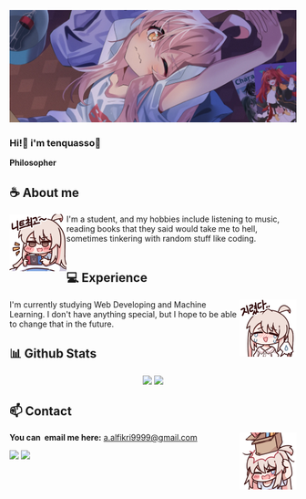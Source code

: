 <div align="center">
</div>

![Preview](./images/bg.webp)

### Hi!👋 i'm tenquasso🎀

**Philosopher** 

## **☕ About me**
<a href="https://github.com/tenquasso"><img align="left" width="100" src="./images/mahiro_switch.png"></a>
I'm a student, and my hobbies include listening to music, reading books that they said would take me to hell, sometimes tinkering with random stuff like coding.
<br><br>

## **💻 Experience**
<a href="https://github.com/tenquasso"><img align="right" width="100" src="./images/mahiro_cry.png"></a>
I'm currently studying Web Developing and Machine Learning. I don't have anything special, but I hope to be able to change that in the future.


## **📊 Github Stats**
<p align="center">
    <img width="48%" src="https://my-three-teal.vercel.app/api?username=tenquasso&show_icons=true&count_private=true&theme=react&hide_border=true&bg_color=0D1117"/> 
    <img width="30%" src="https://my-three-teal.vercel.app/api/top-langs/?username=anuraghazra&layout=donut"/>
</p>


## **📫 Contact**
<a href="https://github.com/tenquasso"><img align="right" width="100" src="./images/mahiro_box.png" /></a>
**You can  email me here:** a.alfikri9999@gmail.com

[![](https://img.shields.io/github/followers/tenquasso?label=Followers&style=social)](https://github.com/tenquasso)
[![](https://img.shields.io/badge/Mail-D14836?logo=gmail&logoColor=white)](mailto:a.alfikri9999@gmail.com)
